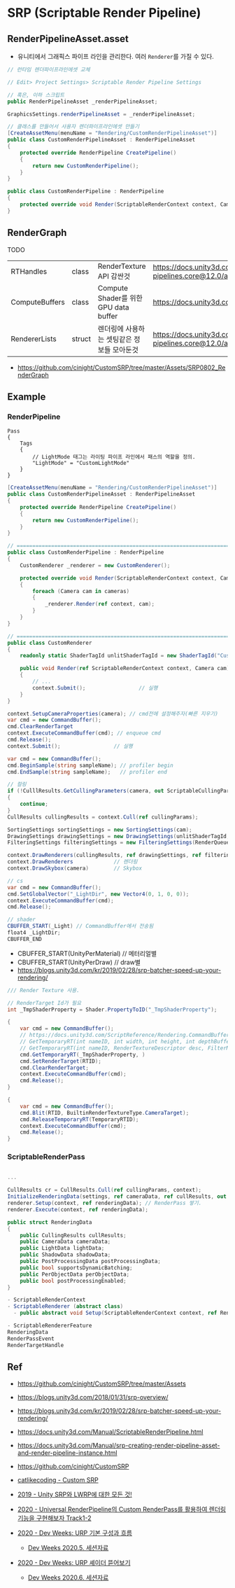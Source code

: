# SRP (Scriptable Render Pipeline)


## RenderPipelineAsset.asset

- 유니티에서 그래픽스 파이프 라인을 관리한다. 여러 `Renderer`를 가질 수 있다.

``` cs
// 런타임 렌더파이프라인에셋 교체

// Edit> Project Settings> Scriptable Render Pipeline Settings

// 혹은, 이하 스크립트
public RenderPipelineAsset _renderPipelineAsset;

GraphicsSettings.renderPipelineAsset = _renderPipelineAsset;
```

``` cs
// 클래스를 만들어서 사용자 렌더파이프라인에셋 만들기
[CreateAssetMenu(menuName = "Rendering/CustomRenderPipelineAsset")]
public class CustomRenderPipelineAsset : RenderPipelineAsset
{
    protected override RenderPipeline CreatePipeline()
    {
        return new CustomRenderPipeline();
    }
}

public class CustomRenderPipeline : RenderPipeline
{
    protected override void Render(ScriptableRenderContext context, Camera[] cameras);
}
```

## RenderGraph

TODO

|                |        |                                            |                                                                                                                                   |
| -------------- | ------ | ------------------------------------------ | --------------------------------------------------------------------------------------------------------------------------------- |
| RTHandles      | class  | RenderTexture API 감싼것                   | <https://docs.unity3d.com/Packages/com.unity.render-pipelines.core@12.0/api/UnityEngine.Rendering.RTHandles.html>                 |
| ComputeBuffers | class  | Compute Shader를 위한 GPU data buffer      | <https://docs.unity3d.com/ScriptReference/ComputeBuffer.html>                                                                     |
| RendererLists  | struct | 렌더링에 사용하는 셋팅같은 정보들 모아둔것 | <https://docs.unity3d.com/Packages/com.unity.render-pipelines.core@12.0/api/UnityEngine.Experimental.Rendering.RendererList.html> |

- <https://github.com/cinight/CustomSRP/tree/master/Assets/SRP0802_RenderGraph>


## Example

### RenderPipeline

``` hlsl
Pass
{
    Tags
    {
        // LightMode 태그는 라이팅 파이프 라인에서 패스의 역할을 정의.
        "LightMode" = "CustomLightMode"
    }
}

```

``` cs
[CreateAssetMenu(menuName = "Rendering/CustomRenderPipelineAsset")]
public class CustomRenderPipelineAsset : RenderPipelineAsset
{
    protected override RenderPipeline CreatePipeline()
    {
        return new CustomRenderPipeline();
    }
}

// ==========================================================================
public class CustomRenderPipeline : RenderPipeline
{
    CustomRenderer _renderer = new CustomRenderer();

    protected override void Render(ScriptableRenderContext context, Camera[] cameras)
    {
        foreach (Camera cam in cameras)
        {
            _renderer.Render(ref context, cam);
        }
    }
}

// ==========================================================================
public class CustomRenderer
{
    readonly static ShaderTagId unlitShaderTagId = new ShaderTagId("CustomLightMode");

    public void Render(ref ScriptableRenderContext context, Camera cam)
    {
        // ...
        context.Submit();                 // 실행
    }
}
```

```cs
context.SetupCameraProperties(camera); // cmd전에 설정해주자(빠른 지우기)
var cmd = new CommandBuffer();
cmd.ClearRenderTarget
context.ExecuteCommandBuffer(cmd); // enqueue cmd
cmd.Release();
context.Submit();                 // 실행
```

``` cs
var cmd = new CommandBuffer();
cmd.BeginSample(string sampleName); // profiler begin
cmd.EndSample(string sampleName);   // profiler end
```

``` cs
// 컬링
if (!CulllResults.GetCullingParameters(camera, out ScriptableCullingParameters cullingParams))
{
    continue;
}
CullResults cullingResults = context.Cull(ref cullingParams);

SortingSettings sortingSettings = new SortingSettings(cam);
DrawingSettings drawingSettings = new DrawingSettings(unlitShaderTagId, sortingSettings);
FilteringSettings filteringSettings = new FilteringSettings(RenderQueueRange.opaque);

context.DrawRenderers(cullingResults, ref drawingSettings, ref filteringSettings);
context.DrawRenderers             // 렌더링
context.DrawSkybox(camera)        // Skybox
```


``` cs
// cs
var cmd = new CommandBuffer();
cmd.SetGlobalVector("_LightDir", new Vector4(0, 1, 0, 0));
context.ExecuteCommandBuffer(cmd);
cmd.Release();

// shader
CBUFFER_START(_Light) // CommandBuffer에서 전송됨
float4 _LightDir;
CBUFFER_END
```

- CBUFFER_START(UnityPerMaterial) // 메터리얼별
- CBUFFER_START(UnityPerDraw)     // draw별
- <https://blogs.unity3d.com/kr/2019/02/28/srp-batcher-speed-up-your-rendering/>

``` cs
/// Render Texture 사용.

// RenderTarget Id가 필요
int _TmpShaderProperty = Shader.PropertyToID("_TmpShaderProperty");

{
    var cmd = new CommandBuffer();
    // https://docs.unity3d.com/ScriptReference/Rendering.CommandBuffer.GetTemporaryRT.html
    // GetTemporaryRT(int nameID, int width, int height, int depthBuffer, FilterMode filter, RenderTextureFormat format, RenderTextureReadWrite readWrite, int antiAliasing, bool enableRandomWrite);
    // GetTemporaryRT(int nameID, RenderTextureDescriptor desc, FilterMode filter);
    cmd.GetTemporaryRT(_TmpShaderProperty, )
    cmd.SetRenderTarget(RTID);
    cmd.ClearRenderTarget;
    context.ExecuteCommandBuffer(cmd);
    cmd.Release();
}

{
    var cmd = new CommandBuffer();
    cmd.Blit(RTID, BuiltinRenderTextureType.CameraTarget);
    cmd.ReleaseTemporaryRT(TemporaryRTID);
    context.ExecuteCommandBuffer(cmd);
    cmd.Release();
}
```


### ScriptableRenderPass

``` cs

...

CullResults cr = CullResults.Cull(ref cullingParams, context);
InitializeRenderingData(settings, ref cameraData, ref cullResults, out var renderingData);
renderer.Setup(context, ref renderingData); // RenderPass 쌓기.
renderer.Execute(context, ref renderingData);
```

``` cs
public struct RenderingData
{
    public CullingResults cullResults;
    public CameraData cameraData;
    public LightData lightData;
    public ShadowData shadowData;
    public PostProcessingData postProcessingData;
    public bool supportsDynamicBatching;
    public PerObjectData perObjectData;
    public bool postProcessingEnabled;
}
```

``` cs
- ScriptableRenderContext
- ScriptableRenderer (abstract class)
  - public abstract void Setup(ScriptableRenderContext context, ref RenderingData renderingData);

- ScriptableRendererFeature
RenderingData
RenderPassEvent
RenderTargetHandle
```

## Ref

- <https://github.com/cinight/CustomSRP/tree/master/Assets>
- <https://blogs.unity3d.com/2018/01/31/srp-overview/>
- <https://blogs.unity3d.com/kr/2019/02/28/srp-batcher-speed-up-your-rendering/>
- <https://docs.unity3d.com/Manual/ScriptableRenderPipeline.html>
- <https://docs.unity3d.com/Manual/srp-creating-render-pipeline-asset-and-render-pipeline-instance.html>
- <https://github.com/cinight/CustomSRP>
- [catlikecoding - Custom SRP](https://catlikecoding.com/unity/tutorials/custom-srp/)

- [2019 - Unity SRP와 LWRP에 대한 모든 것!](https://www.youtube.com/watch?v=MuzLdCXoJ9I)
- [2020 - Universal RenderPipeline의 Custom RenderPass를 활용하여 렌더링 기능을 구현해보자 Track1-2](https://www.youtube.com/watch?v=vtfe3UgDs0w)
- [2020 - Dev Weeks: URP 기본 구성과 흐름](https://www.youtube.com/watch?v=QRlz4-pAtpY)
  - [Dev Weeks 2020.5. 세션자료](http://www.unitysquare.co.kr/growwith/resource/form?id=83)
- [2020 - Dev Weeks: URP 셰이더 뜯어보기](https://www.youtube.com/watch?v=9K1uOihvNyg)
  - [Dev Weeks 2020.6. 세션자료](http://www.unitysquare.co.kr/growwith/resource/form?id=87)
